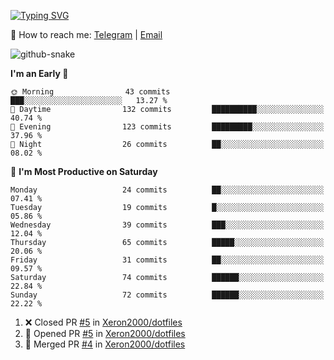 [![Typing SVG](https://readme-typing-svg.demolab.com?font=Fira+Code&pause=1000&width=435&lines=%F0%9F%91%8B+Hi%2C+I'm+Xeron)](https://git.io/typing-svg)

📮️ How to reach me: [Telegram](https://t.me/Xeron23) | [Email](mailto:cw48565@gmail.com)

<picture>
  <source media="(prefers-color-scheme: dark)" srcset="https://github.com/Xeron2000/Xeron2000/blob/output/github-contribution-grid-snake-dark.svg" />
  <source media="(prefers-color-scheme: light)" srcset="https://github.com/Xeron2000/Xeron2000/blob/output/github-contribution-grid-snake.svg" />
  <img alt="github-snake" src="github-snake.svg" />
</picture>

<!--START_SECTION:waka-->
**I'm an Early 🐤** 

```text
🌞 Morning                43 commits          ███░░░░░░░░░░░░░░░░░░░░░░   13.27 % 
🌆 Daytime                132 commits         ██████████░░░░░░░░░░░░░░░   40.74 % 
🌃 Evening                123 commits         █████████░░░░░░░░░░░░░░░░   37.96 % 
🌙 Night                  26 commits          ██░░░░░░░░░░░░░░░░░░░░░░░   08.02 % 
```
📅 **I'm Most Productive on Saturday** 

```text
Monday                   24 commits          ██░░░░░░░░░░░░░░░░░░░░░░░   07.41 % 
Tuesday                  19 commits          █░░░░░░░░░░░░░░░░░░░░░░░░   05.86 % 
Wednesday                39 commits          ███░░░░░░░░░░░░░░░░░░░░░░   12.04 % 
Thursday                 65 commits          █████░░░░░░░░░░░░░░░░░░░░   20.06 % 
Friday                   31 commits          ██░░░░░░░░░░░░░░░░░░░░░░░   09.57 % 
Saturday                 74 commits          ██████░░░░░░░░░░░░░░░░░░░   22.84 % 
Sunday                   72 commits          ██████░░░░░░░░░░░░░░░░░░░   22.22 % 
```



<!--END_SECTION:waka-->

<!--START_SECTION:activity-->
1. ❌ Closed PR [#5](https://github.com/Xeron2000/dotfiles/pull/5) in [Xeron2000/dotfiles](https://github.com/Xeron2000/dotfiles)
2. 💪 Opened PR [#5](https://github.com/Xeron2000/dotfiles/pull/5) in [Xeron2000/dotfiles](https://github.com/Xeron2000/dotfiles)
3. 🎉 Merged PR [#4](https://github.com/Xeron2000/dotfiles/pull/4) in [Xeron2000/dotfiles](https://github.com/Xeron2000/dotfiles)
<!--END_SECTION:activity-->

